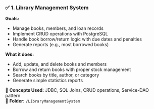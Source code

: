 ### ✅ 1. Library Management System
**Goals:**
- Manage books, members, and loan records  
- Implement CRUD operations with PostgreSQL  
- Handle book borrow/return logic with due dates and penalties  
- Generate reports (e.g., most borrowed books)  

**What it does:**
- Add, update, and delete books and members  
- Borrow and return books with proper stock management  
- Search books by title, author, or category  
- Generate simple statistics reports  

📌 **Concepts Used:** JDBC, SQL Joins, CRUD operations, Service-DAO pattern  
📂 **Folder:** `/LibraryManagementSystem`

